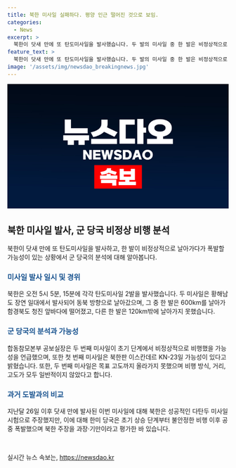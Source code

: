 ```yaml
---
title: 북한 미사일 실패하다. 평양 인근 떨어진 것으로 보임.
categories:
  - News
excerpt: >
  북한이 닷새 만에 또 탄도미사일을 발사했습니다. 두 발의 미사일 중 한 발은 비정상적으로 날아가다가 평양 인근에 떨어지거나 폭발할 가능성이 있다고 합동참모본부 공보실장이 분석했습니다. 첫 번째 미사일은 600km를 날아가 함경북도 청진 앞바다에 떨어지고, 두 번째 미사일은 120km를 날아가 탄착하거나 폭발했을 수 있습니다. 이번 미사일은 북한 주민에게 피해를 줄 가능성이 있습니다. 군 당국은 이번 발사로 한미일 연합훈련에 대한 반발도 있다고 분석했습니다.
feature_text: >
  북한이 닷새 만에 또 탄도미사일을 발사했습니다. 두 발의 미사일 중 한 발은 비정상적으로 날아가다가 평양 인근에 떨어지거나 폭발할 가능성이 있다고 합동참모본부 공보실장이 분석했습니다. 첫 번째 미사일은 600km를 날아가 함경북도 청진 앞바다에 떨어지고, 두 번째 미사일은 120km를 날아가 탄착하거나 폭발했을 수 있습니다. 이번 미사일은 북한 주민에게 피해를 줄 가능성이 있습니다. 군 당국은 이번 발사로 한미일 연합훈련에 대한 반발도 있다고 분석했습니다.
image: '/assets/img/newsdao_breakingnews.jpg'
---
```


<p><img src="/assets/img/newsdao_breakingnews.jpg" alt="ranknews 속보" /></p>

<h2 data-ke-size="size26">북한 미사일 발사, 군 당국 비정상 비행 분석</h2>

<p data-ke-size="size16">북한이 닷새 만에 또 탄도미사일을 발사하고, 한 발이 비정상적으로 날아가다가 폭발할 가능성이 있는 상황에서 군 당국의 분석에 대해 알아봅니다.</p>

<h3><b><span style="color: #1a5490;">미사일 발사 일시 및 경위</span></b></h3>

<p data-ke-size="size16">북한은 오전 5시 5분, 15분에 각각 탄도미사일 2발을 발사했습니다. 두 미사일은 황해남도 장연 일대에서 발사되어 동북 방향으로 날아갔으며, 그 중 한 발은 600km를 날아가 함경북도 청진 앞바다에 떨어졌고, 다른 한 발은 120km밖에 날아가지 못했습니다.</p>

<h3><b><span style="color: #1a5490;">군 당국의 분석과 가능성</span></b></h3>

<p data-ke-size="size16">합동참모본부 공보실장은 두 번째 미사일이 초기 단계에서 비정상적으로 비행했을 가능성을 언급했으며, 또한 첫 번째 미사일은 북한판 이스칸데르 KN-23일 가능성이 있다고 밝혔습니다. 또한, 두 번째 미사일은 목표 고도까지 올라가지 못했으며 비행 방식, 거리, 고도가 모두 일반적이지 않았다고 합니다.</p>

<h3><b><span style="color: #1a5490;">과거 도발과의 비교</span></b></h3>

<p data-ke-size="size16">지난달 26일 이후 닷새 만에 발사된 이번 미사일에 대해 북한은 성공적인 다탄두 미사일 시험으로 주장했지만, 이에 대해 한미 당국은 초기 상승 단계부터 불안정한 비행 이후 공중 폭발했으며 북한 주장을 과장·기만이라고 평가한 바 있습니다.</p>

<p data-ke-size="size16">&nbsp;</p>
실시간 뉴스 속보는, <a href="https://newsdao.kr" rel="dofollow">https://newsdao.kr</a>


